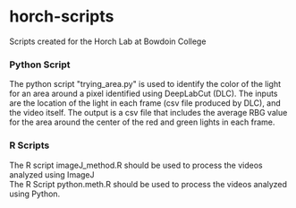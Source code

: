 # horch-scripts
Scripts created for the Horch Lab at Bowdoin College

### Python Script
The python script "trying_area.py" is used to identify the color of the light for an area around a pixel identified using DeepLabCut (DLC). The inputs are the location of the light in each frame (csv file produced by DLC), and the video itself. The output is a csv file that includes the average RBG value for the area around the center of the red and green lights in each frame.

### R Scripts
The R script imageJ_method.R should be used to process the videos analyzed using ImageJ  
The R Script python.meth.R should be used to process the videos analyzed using Python.
